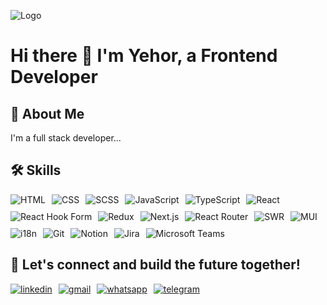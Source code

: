 
![Logo](https://media.licdn.com/dms/image/v2/D4D16AQHMpUjUlKXY9w/profile-displaybackgroundimage-shrink_350_1400/profile-displaybackgroundimage-shrink_350_1400/0/1675076582974?e=1733961600&v=beta&t=d21WY-srQW16B8orvwG1qy-R9l2nDG2AX4UoCTnH46E)

# Hi there 👋 I'm Yehor, a Frontend Developer

## 🚀 About Me
I'm a full stack developer...

## 🛠 Skills

<div style="display: flex; gap: 10px; flex-wrap: wrap;">
  <img src="https://img.shields.io/badge/HTML-E34F26?style=for-the-badge&logo=html5&logoColor=white" alt="HTML" />
  <img src="https://img.shields.io/badge/CSS-1572B6?style=for-the-badge&logo=css3&logoColor=white" alt="CSS" />
  <img src="https://img.shields.io/badge/SCSS-CC6699?style=for-the-badge&logo=sass&logoColor=white" alt="SCSS" />
  <img src="https://img.shields.io/badge/JavaScript-F7DF1E?style=for-the-badge&logo=javascript&logoColor=black" alt="JavaScript" />
  <img src="https://img.shields.io/badge/TypeScript-3178C6?style=for-the-badge&logo=typescript&logoColor=white" alt="TypeScript" />
  <img src="https://img.shields.io/badge/React-61DAFB?style=for-the-badge&logo=react&logoColor=white" alt="React" />
  <img src="https://img.shields.io/badge/react--hook--form-EC5990?style=for-the-badge&logo=react-hook-form&logoColor=white" alt="React Hook Form" />
  <img src="https://img.shields.io/badge/Redux-764ABC?style=for-the-badge&logo=redux&logoColor=white" alt="Redux" />
  <img src="https://img.shields.io/badge/Next.js-000000?style=for-the-badge&logo=next.js&logoColor=white" alt="Next.js" />
  <img src="https://img.shields.io/badge/React_Router-CA4245?style=for-the-badge&logo=react-router&logoColor=white" alt="React Router" />
  <img src="https://img.shields.io/badge/SWR-000000?style=for-the-badge&logo=swr&logoColor=white" alt="SWR" />
  <img src="https://img.shields.io/badge/MUI-007FFF?style=for-the-badge&logo=mui&logoColor=white" alt="MUI" />
  <img src="https://img.shields.io/badge/i18n-26A69A?style=for-the-badge&logo=i18n&logoColor=white" alt="i18n" />
  <img src="https://img.shields.io/badge/Git-F05032?style=for-the-badge&logo=git&logoColor=white" alt="Git" />
  <img src="https://img.shields.io/badge/Notion-000000?style=for-the-badge&logo=notion&logoColor=white" alt="Notion" />
  <img src="https://img.shields.io/badge/Jira-0052CC?style=for-the-badge&logo=jira&logoColor=white" alt="Jira" />
  <img src="https://img.shields.io/badge/Teams-6264A7?style=for-the-badge&logo=microsoft-teams&logoColor=white" alt="Microsoft Teams" />
</div>

## 🔗  Let's connect and build the future together!

<div style="display: flex; gap: 10px; text-decoration: 'none'">
  <a href="https://www.linkedin.com/in/kravtsovyehor/">
    <img src="https://img.shields.io/badge/linkedin-0A66C2?style=for-the-badge&logo=linkedin&logoColor=white" alt="linkedin"/>
  </a>
  <a href="mailto:kravtsovyehor@gmail.com">
    <img src="https://img.shields.io/badge/gmail-D14836?style=for-the-badge&logo=gmail&logoColor=white" alt="gmail"/>
  </a>
  <a href="https://wa.me/34641320996">
    <img src="https://img.shields.io/badge/whatsapp-25D366?style=for-the-badge&logo=whatsapp&logoColor=white" alt="whatsapp"/>
  </a>
  <a href="https://t.me/kravtsovyehor">
    <img src="https://img.shields.io/badge/telegram-2CA5E0?style=for-the-badge&logo=telegram&logoColor=white" alt="telegram"/>
  </a>
</div>
